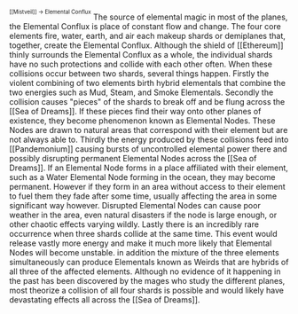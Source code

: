 <sup><sup>[[Mistveil]] → Elemental Conflux</sup></sup> 
The source of elemental magic in most of the planes, the Elemental Conflux is place of constant flow and change. The four core elements fire, water, earth, and air each makeup shards or demiplanes that, together, create the Elemental Conflux. Although the shield of [[Ethereum]] thinly surrounds the Elemental Conflux as a whole, the individual shards have no such protections and collide with each other often. When these collisions occur between two shards, several things happen. Firstly the violent combining of two elements birth hybrid elementals that combine the two energies such as Mud, Steam, and Smoke Elementals. Secondly the collision causes "pieces" of the shards to break off and be flung across the [[Sea of Dreams]]. If these pieces find their way onto other planes of existence, they become phenomenon known as Elemental Nodes. These Nodes are drawn to natural areas that correspond with their element but are not always able to. Thirdly the energy produced by these collisions feed into [[Pandemonium]] causing bursts of uncontrolled elemental power there and possibly disrupting permanent Elemental Nodes across the [[Sea of Dreams]]. If an Elemental Node forms in a place affiliated with their element, such as a Water Elemental Node forming in the ocean, they may become permanent. However if they form in an area without access to their element to fuel them they fade after some time, usually affecting the area in some significant way however. Disrupted Elemental Nodes can cause poor weather in the area, even natural disasters if the node is large enough, or other chaotic effects varying wildly. Lastly there is an incredibly rare occurrence when three shards collide at the same time. This event would release vastly more energy and make it much more likely that Elemental Nodes will become unstable. in addition the mixture of the three elements simultaneously can produce Elementals known as Weirds that are hybrids of all three of the affected elements. Although no evidence of it happening in the past has been discovered by the mages who study the different planes, most theorize a collision of all four shards is possible and would likely have devastating effects all across the [[Sea of Dreams]]. 